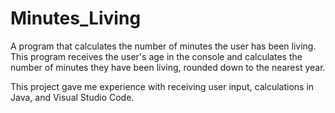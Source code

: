 # Minutes_Living

A program that calculates the number of minutes the user has been living. This program receives the user's age in the console and calculates the number of minutes they have been living, rounded down to the nearest year.

This project gave me experience with receiving user input, calculations in Java, and Visual Studio Code.
